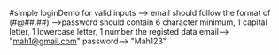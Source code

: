 #simple loginDemo
for valid inputs
--> email should follow the format of (#@##.##)
-->password should contain 6 character minimum, 1 capital letter, 1 lowercase letter, 1 number
the registed data
email--> "mah1@gmail.com"
password--> "Mah123"
